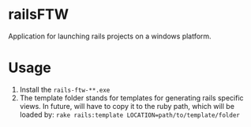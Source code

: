 railsFTW
========

Application for launching rails projects on a windows platform.

Usage
=====

1. Install the `rails-ftw-**.exe`
2. The template folder stands for templates for generating rails specific views.
    In future, will have to copy it to the ruby path, which will be loaded by:
    `rake rails:template LOCATION=path/to/template/folder`
